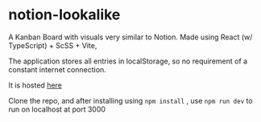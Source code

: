 # notion-lookalike

A Kanban Board with visuals very similar to Notion.
Made using React (w/ TypeScript) + ScSS + Vite,

The application stores all entries in localStorage, so no requirement of a constant internet connection.

It is hosted [here](https://62d309000422273c71aa83d0--amazing-peony-cde31c.netlify.app/)

Clone the repo, and after installing using `npm install` , use `npm run dev` to run on localhost at port 3000
